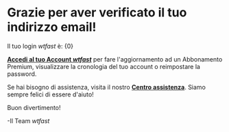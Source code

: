 # Grazie per aver verificato il tuo indirizzo email!

Il tuo login *wtfast* è: {0}

[**Accedi al tuo Account *wtfast***](https://secure.wtfast.com/member/Account/Login) per fare l'aggiornamento ad un Abbonamento Premium, visualizzare la cronologia del tuo account o reimpostare la password.

Se hai bisogno di assistenza, visita il nostro [**Centro assistenza**](http://support.wtfast.com). Siamo sempre felici di essere d'aiuto! 

Buon divertimento!

-Il Team *wtfast*

